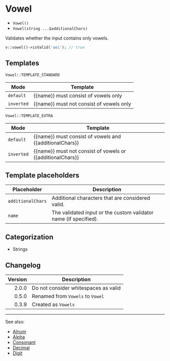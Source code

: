 # Vowel

- `Vowel()`
- `Vowel(string ...$additionalChars)`

Validates whether the input contains only vowels.

```php
v::vowel()->isValid('aei'); // true
```

## Templates

`Vowel::TEMPLATE_STANDARD`

| Mode       | Template                                 |
|------------|------------------------------------------|
| `default`  | {{name}} must consist of vowels only     |
| `inverted` | {{name}} must not consist of vowels only |

`Vowel::TEMPLATE_EXTRA`

| Mode       | Template                                                   |
|------------|------------------------------------------------------------|
| `default`  | {{name}} must consist of vowels and {{additionalChars}}    |
| `inverted` | {{name}} must not consist of vowels or {{additionalChars}} |

## Template placeholders

| Placeholder       | Description                                                      |
|-------------------|------------------------------------------------------------------|
| `additionalChars` | Additional characters that are considered valid.                 |
| `name`            | The validated input or the custom validator name (if specified). |

## Categorization

- Strings

## Changelog

| Version | Description                          |
|--------:|--------------------------------------|
|   2.0.0 | Do not consider whitespaces as valid |
|   0.5.0 | Renamed from `Vowels` to `Vowel`     |
|   0.3.9 | Created as `Vowels`                  |

***
See also:

- [Alnum](Alnum.md)
- [Alpha](Alpha.md)
- [Consonant](Consonant.md)
- [Decimal](Decimal.md)
- [Digit](Digit.md)
